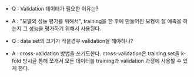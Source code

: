 * Q : Validation 데이터가 필요한 이유는?
* A : "모델의 성능 평가를 위해서", training을 한 후에 만들어진 모형이 잘 예측을 하는지 그 성능을 평가하기 위해서 사용된다.

* Q : data set의 크기가 작을경우 validation을 해야하나?
* A : cross-validation 방법을 쓰기도한다. cross-validation은 training set을 k-fold 방시글 통해 쪼개서 모든 데이터를 training과 validation 과정에 사용할 수 있게 한다.
 
